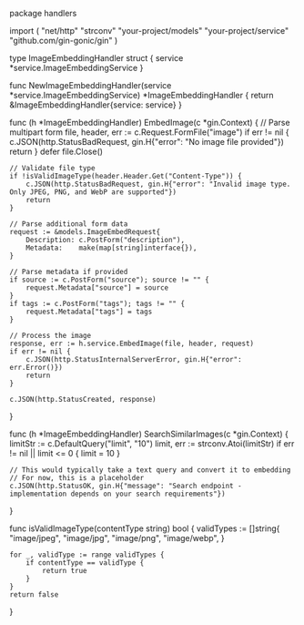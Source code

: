 package handlers

import (
    "net/http"
    "strconv"
    "your-project/models"
    "your-project/service"
    "github.com/gin-gonic/gin"
)

type ImageEmbeddingHandler struct {
    service *service.ImageEmbeddingService
}

func NewImageEmbeddingHandler(service *service.ImageEmbeddingService) *ImageEmbeddingHandler {
    return &ImageEmbeddingHandler{service: service}
}

func (h *ImageEmbeddingHandler) EmbedImage(c *gin.Context) {
    // Parse multipart form
    file, header, err := c.Request.FormFile("image")
    if err != nil {
        c.JSON(http.StatusBadRequest, gin.H{"error": "No image file provided"})
        return
    }
    defer file.Close()

    // Validate file type
    if !isValidImageType(header.Header.Get("Content-Type")) {
        c.JSON(http.StatusBadRequest, gin.H{"error": "Invalid image type. Only JPEG, PNG, and WebP are supported"})
        return
    }

    // Parse additional form data
    request := &models.ImageEmbedRequest{
        Description: c.PostForm("description"),
        Metadata:    make(map[string]interface{}),
    }

    // Parse metadata if provided
    if source := c.PostForm("source"); source != "" {
        request.Metadata["source"] = source
    }
    if tags := c.PostForm("tags"); tags != "" {
        request.Metadata["tags"] = tags
    }

    // Process the image
    response, err := h.service.EmbedImage(file, header, request)
    if err != nil {
        c.JSON(http.StatusInternalServerError, gin.H{"error": err.Error()})
        return
    }

    c.JSON(http.StatusCreated, response)
}

func (h *ImageEmbeddingHandler) SearchSimilarImages(c *gin.Context) {
    limitStr := c.DefaultQuery("limit", "10")
    limit, err := strconv.Atoi(limitStr)
    if err != nil || limit <= 0 {
        limit = 10
    }

    // This would typically take a text query and convert it to embedding
    // For now, this is a placeholder
    c.JSON(http.StatusOK, gin.H{"message": "Search endpoint - implementation depends on your search requirements"})
}

func isValidImageType(contentType string) bool {
    validTypes := []string{
        "image/jpeg",
        "image/jpg", 
        "image/png",
        "image/webp",
    }
    
    for _, validType := range validTypes {
        if contentType == validType {
            return true
        }
    }
    return false
}
